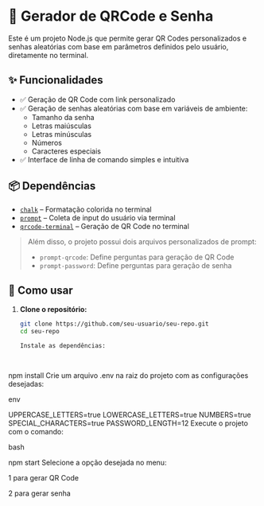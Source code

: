 # 🔐 Gerador de QRCode e Senha

Este é um projeto Node.js que permite gerar QR Codes personalizados e senhas aleatórias com base em parâmetros definidos pelo usuário, diretamente no terminal.

## ✨ Funcionalidades

- ✅ Geração de QR Code com link personalizado
- ✅ Geração de senhas aleatórias com base em variáveis de ambiente:
  - Tamanho da senha
  - Letras maiúsculas
  - Letras minúsculas
  - Números
  - Caracteres especiais
- ✅ Interface de linha de comando simples e intuitiva

## 📦 Dependências

- [`chalk`](https://www.npmjs.com/package/chalk) – Formatação colorida no terminal
- [`prompt`](https://www.npmjs.com/package/prompt) – Coleta de input do usuário via terminal
- [`qrcode-terminal`](https://www.npmjs.com/package/qrcode-terminal) – Geração de QR Code no terminal

> Além disso, o projeto possui dois arquivos personalizados de prompt:
>
> - `prompt-qrcode`: Define perguntas para geração de QR Code  
> - `prompt-password`: Define perguntas para geração de senha

## 🚀 Como usar

1. **Clone o repositório:**

   ```bash
   git clone https://github.com/seu-usuario/seu-repo.git
   cd seu-repo

   Instale as dependências:

 
npm install
Crie um arquivo .env na raiz do projeto com as configurações desejadas:

env

UPPERCASE_LETTERS=true
LOWERCASE_LETTERS=true
NUMBERS=true
SPECIAL_CHARACTERS=true
PASSWORD_LENGTH=12
Execute o projeto com o comando:

bash

npm start
Selecione a opção desejada no menu:

1 para gerar QR Code

2 para gerar senha
